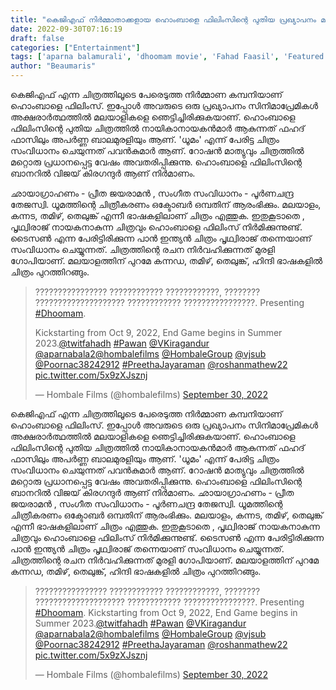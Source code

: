 ```yaml
---
title: "കെജിഎഫ് നിർമ്മാതാക്കളായ ഹൊംബാളെ ഫിലിംസിന്റെ പുതിയ പ്രഖ്യാപനം മലയാളികളെ ഞെട്ടിപ്പിക്കുന്നത്"
date: 2022-09-30T07:16:19
draft: false
categories: ["Entertainment"]
tags: ['aparna balamurali', 'dhoomam movie', 'Fahad Faasil', 'Featured', 'hombale films']
author: "Beaumaris"
---
```


കെജിഎഫ് എന്ന ചിത്രത്തിലൂടെ പേരെടുത്ത നിർമ്മാണ കമ്പനിയാണ് ഹൊംബാളെ ഫിലിംസ്. ഇപ്പോൾ അവരുടെ ഒരു പ്രഖ്യാപനം സിനിമാപ്രേമികൾ അക്ഷരാർത്ഥത്തിൽ മലയാളികളെ ഞെട്ടിച്ചിരിക്കുകയാണ്. ഹൊംബാളെ ഫിലിംസിന്റെ പുതിയ ചിത്രത്തില്‍ നായികാനായകൻമാര്‍ ആകുന്നത് ഫഹദ് ഫാസിലും അപർണ്ണ ബാലമുരളിയും ആണ്. 'ധൂമം' എന്ന് പേരിട്ട ചിത്രം സംവിധാനം ചെയുന്നത് പവൻകുമാർ ആണ്. റോഷൻ മാത്യുവും ചിത്രത്തിൽ മറ്റൊരു പ്രധാനപ്പെട്ട വേഷം അവതരിപ്പിക്കുന്നു. ഹൊംബാളെ ഫിലിംസിന്റെ ബാനറില്‍ വിജയ് കിരഗന്ദുര്‍ ആണ് നിര്‍മാണം.

ഛായാഗ്രാഹണം - പ്രീത ജയരാമൻ , സംഗീത സംവിധാനം - പൂര്‍ണചന്ദ്ര തേജസ്വി. ധൂമത്തിന്റെ ചിത്രീകരണം ഒക്ടോബര്‍ ഒമ്പതിന് ആരംഭിക്കും. മലയാളം, കന്നട, തമിഴ്, തെലുങ്ക് എന്നീ ഭാഷകളിലാണ് ചിത്രം എത്തുക. ഇതുകൂടാതെ , പൃഥ്വിരാജ് നായകനാകുന്ന ചിത്രവും ഹൊംബാളെ ഫിലിംസ് നിര്‍മിക്കുന്നുണ്ട്. ടൈസണ്‍ എന്ന പേരിട്ടിരിക്കുന്ന പാൻ ഇന്ത്യൻ ചിത്രം പൃഥ്വിരാജ് തന്നെയാണ് സംവിധാനം ചെയ്യുന്നത്. ചിത്രത്തിന്റെ രചന നിർവഹിക്കുന്നത് മുരളി ഗോപിയാണ്. മലയാളത്തിന് പുറമേ കന്നഡ, തമിഴ്, തെലുങ്ക്, ഹിന്ദി ഭാഷകളില്‍ ചിത്രം പുറത്തിറങ്ങും.
<blockquote class="twitter-tweet">
<p dir="ltr" lang="en">???????????????? ???????????? ????????????, ???????? ???????????????????? ???????????? ????????????????.
Presenting <a href="https://twitter.com/hashtag/Dhoomam?src=hash&amp;ref_src=twsrc%5Etfw">#Dhoomam</a>.

Kickstarting from Oct 9, 2022, End Game begins in Summer 2023.<a href="https://twitter.com/twitfahadh?ref_src=twsrc%5Etfw">@twitfahadh</a> <a href="https://twitter.com/hashtag/Pawan?src=hash&amp;ref_src=twsrc%5Etfw">#Pawan</a> <a href="https://twitter.com/VKiragandur?ref_src=twsrc%5Etfw">@VKiragandur</a> <a href="https://twitter.com/Aparnabala2?ref_src=twsrc%5Etfw">@aparnabala2</a><a href="https://twitter.com/hombalefilms?ref_src=twsrc%5Etfw">@hombalefilms</a> <a href="https://twitter.com/HombaleGroup?ref_src=twsrc%5Etfw">@HombaleGroup</a> <a href="https://twitter.com/vjsub?ref_src=twsrc%5Etfw">@vjsub</a> <a href="https://twitter.com/Poornac38242912?ref_src=twsrc%5Etfw">@Poornac38242912</a> <a href="https://twitter.com/hashtag/PreethaJayaraman?src=hash&amp;ref_src=twsrc%5Etfw">#PreethaJayaraman</a> <a href="https://twitter.com/roshanmathew22?ref_src=twsrc%5Etfw">@roshanmathew22</a> <a href="https://t.co/5x9zXJsznj">pic.twitter.com/5x9zXJsznj</a></p>
— Hombale Films (@hombalefilms) <a href="https://twitter.com/hombalefilms/status/1575708616367411201?ref_src=twsrc%5Etfw">September 30, 2022</a></blockquote>
<script async src="https://platform.twitter.com/widgets.js" charset="utf-8"></script>
കെജിഎഫ് എന്ന ചിത്രത്തിലൂടെ പേരെടുത്ത നിർമ്മാണ കമ്പനിയാണ് ഹൊംബാളെ ഫിലിംസ്. ഇപ്പോൾ അവരുടെ ഒരു പ്രഖ്യാപനം സിനിമാപ്രേമികൾ അക്ഷരാർത്ഥത്തിൽ മലയാളികളെ ഞെട്ടിച്ചിരിക്കുകയാണ്. ഹൊംബാളെ ഫിലിംസിന്റെ പുതിയ ചിത്രത്തില്‍ നായികാനായകൻമാര്‍ ആകുന്നത് ഫഹദ് ഫാസിലും അപർണ്ണ ബാലമുരളിയും ആണ്. 'ധൂമം' എന്ന് പേരിട്ട ചിത്രം സംവിധാനം ചെയുന്നത് പവൻകുമാർ ആണ്. റോഷൻ മാത്യുവും ചിത്രത്തിൽ മറ്റൊരു പ്രധാനപ്പെട്ട വേഷം അവതരിപ്പിക്കുന്നു. ഹൊംബാളെ ഫിലിംസിന്റെ ബാനറില്‍ വിജയ് കിരഗന്ദുര്‍ ആണ് നിര്‍മാണം. ഛായാഗ്രാഹണം - പ്രീത ജയരാമൻ , സംഗീത സംവിധാനം - പൂര്‍ണചന്ദ്ര തേജസ്വി. ധൂമത്തിന്റെ ചിത്രീകരണം ഒക്ടോബര്‍ ഒമ്പതിന് ആരംഭിക്കും. മലയാളം, കന്നട, തമിഴ്, തെലുങ്ക് എന്നീ ഭാഷകളിലാണ് ചിത്രം എത്തുക. ഇതുകൂടാതെ , പൃഥ്വിരാജ് നായകനാകുന്ന ചിത്രവും ഹൊംബാളെ ഫിലിംസ് നിര്‍മിക്കുന്നുണ്ട്. ടൈസണ്‍ എന്ന പേരിട്ടിരിക്കുന്ന പാൻ ഇന്ത്യൻ ചിത്രം പൃഥ്വിരാജ് തന്നെയാണ് സംവിധാനം ചെയ്യുന്നത്. ചിത്രത്തിന്റെ രചന നിർവഹിക്കുന്നത് മുരളി ഗോപിയാണ്. മലയാളത്തിന് പുറമേ കന്നഡ, തമിഴ്, തെലുങ്ക്, ഹിന്ദി ഭാഷകളില്‍ ചിത്രം പുറത്തിറങ്ങും. 

> ???????????????? ???????????? ????????????, ???????? ???????????????????? ???????????? ????????????????. Presenting [#Dhoomam](https://twitter.com/hashtag/Dhoomam?src=hash&ref_src=twsrc%5Etfw). Kickstarting from Oct 9, 2022, End Game begins in Summer 2023.[@twitfahadh](https://twitter.com/twitfahadh?ref_src=twsrc%5Etfw) [#Pawan](https://twitter.com/hashtag/Pawan?src=hash&ref_src=twsrc%5Etfw) [@VKiragandur](https://twitter.com/VKiragandur?ref_src=twsrc%5Etfw) [@aparnabala2](https://twitter.com/Aparnabala2?ref_src=twsrc%5Etfw)[@hombalefilms](https://twitter.com/hombalefilms?ref_src=twsrc%5Etfw) [@HombaleGroup](https://twitter.com/HombaleGroup?ref_src=twsrc%5Etfw) [@vjsub](https://twitter.com/vjsub?ref_src=twsrc%5Etfw) [@Poornac38242912](https://twitter.com/Poornac38242912?ref_src=twsrc%5Etfw) [#PreethaJayaraman](https://twitter.com/hashtag/PreethaJayaraman?src=hash&ref_src=twsrc%5Etfw) [@roshanmathew22](https://twitter.com/roshanmathew22?ref_src=twsrc%5Etfw) [pic.twitter.com/5x9zXJsznj](https://t.co/5x9zXJsznj)
> 
> — Hombale Films (@hombalefilms) [September 30, 2022](https://twitter.com/hombalefilms/status/1575708616367411201?ref_src=twsrc%5Etfw)
